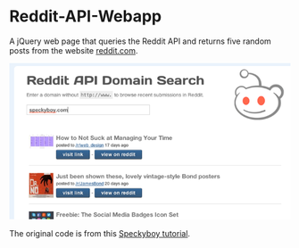 Reddit-API-Webapp
=================

A jQuery web page that queries the Reddit API and returns five random posts from the website [reddit.com](https://www.reddit.com/).

![screenshot-of-reddit-api](reddit-api.png)

The original code is from this [Speckyboy tutorial](speckyboy.com/2014/01/22/building-simple-reddit-api-webapp-using-jquery/).
